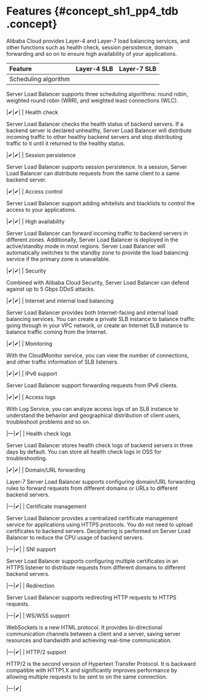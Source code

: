 # Features {#concept_sh1_pp4_tdb .concept}

Alibaba Cloud provides Layer-4 and Layer-7 load balancing services, and other functions such as health check, session persistence, domain forwarding and so on to ensure high availability of your applications.

|Feature|Layer-4 SLB|Layer-7 SLB|
|:------|:----------|:----------|
| Scheduling algorithm

 Server Load Balancer supports three scheduling algorithms: round robin, weighted round robin \(WRR\), and weighted least connections \(WLC\).

 |✔|✔|
| Health check

 Server Load Balancer checks the health status of backend servers. If a backend server is declared unhealthy, Server Load Balancer will distribute incoming traffic to other healthy backend servers and stop distributing traffic to it until it returned to the healthy status.

 |✔|✔|
| Session persistence

 Server Load Balancer supports session persistence. In a session, Server Load Balancer can distribute requests from the same client to a same backend server.

 |✔|✔|
| Access control

 Server Load Balancer support adding whitelists and blacklists to control the access to your applications.

 |✔|✔|
| High availability 

 Server Load Balancer can forward incoming traffic to backend servers in different zones. Additionally, Server Load Balancer is deployed in the active/standby mode in most regions. Server Load Balancer will automatically switches to the standby zone to provide the load balancing service if the primary zone is unavailable.

 |✔|✔|
| Security

 Combined with Alibaba Cloud Security, Server Load Balancer can defend against up to 5 Gbps DDoS attacks.

 |✔|✔|
| Internet and internal load balancing

 Server Load Balancer provides both Internet-facing and internal load balancing services. You can create a private SLB instance to balance traffic going through in your VPC network, or create an Internet SLB instance to balance traffic coming from the Internet.

 |✔|✔|
| Monitoring

 With the CloudMonitor service, you can view the number of connections, and other traffic information of SLB listeners.

 |✔|✔|
| IPv6 support

 Server Load Balancer support forwarding requests from IPv6 clients.

 |✔|✔|
| Access logs

 With Log Service, you can analyze access logs of an SLB instance to understand the behavior and geographical distribution of client users, troubleshoot problems and so on.

 |—|✔|
| Health check logs

 Server Load Balancer stores health check logs of backend servers in three days by default. You can store all health check logs in OSS for troubleshooting.

 |✔|✔|
| Domain/URL forwarding

 Layer-7 Server Load Balancer supports configuring domain/URL forwarding rules to forward requests from different domains or URLs to different backend servers.

 |—|✔|
| Certificate management

 Server Load Balancer provides a centralized certificate management service for applications using HTTPS protocols. You do not need to upload certificates to backend servers. Deciphering is performed on Server Load Balancer to reduce the CPU usage of backend servers.

 |—|✔|
| SNI support

 Server Load Balancer supports configuring multiple certificates in an HTTPS listener to distribute requests from different domains to different backend servers.

 |—|✔|
| Redirection

 Server Load Balancer supports redirecting HTTP requests to HTTPS requests.

 |—|✔|
| WS/WSS support

 WebSockets is a new HTML protocol. It provides bi-directional communication channels between a client and a server, saving server resources and bandwidth and achieving real-time communication.

 |—|✔|
| HTTP/2 support

 HTTP/2 is the second version of Hypertext Transfer Protocol. It is backward compatible with HTTP1.X and significantly improves performance by allowing multiple requests to be sent to on the same connection.

 |—|✔|

